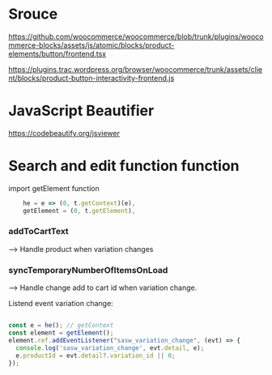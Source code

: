# Srouce

https://github.com/woocommerce/woocommerce/blob/trunk/plugins/woocommerce-blocks/assets/js/atomic/blocks/product-elements/button/frontend.tsx

https://plugins.trac.wordpress.org/browser/woocommerce/trunk/assets/client/blocks/product-button-interactivity-frontend.js

# JavaScript Beautifier
https://codebeautify.org/jsviewer


# Search and edit function function 

import getElement function
```js
	he = e => (0, t.getContext)(e),
	getElement = (0, t.getElement),
```


### addToCartText
--> Handle product when variation changes

### syncTemporaryNumberOfItemsOnLoad
--> Handle change add to cart id when variation change.


Listend event variation change:
```js

const e = he(); // getContext 
const element = getElement();
element.ref.addEventListener("sasw_variation_change", (evt) => {
  console.log('sasw_variation_change', evt.detail, e);
  e.productId = evt.detail?.variation_id || 0;
});

```

